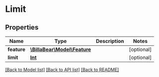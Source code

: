 # Limit

## Properties
Name | Type | Description | Notes
------------ | ------------- | ------------- | -------------
**feature** | [**\BillaBear\Model\Feature**](Feature.md) |  | [optional] 
**limit** | [**Int**](Int.md) |  | [optional] 

[[Back to Model list]](../../README.md#documentation-for-models) [[Back to API list]](../../README.md#documentation-for-api-endpoints) [[Back to README]](../../README.md)

